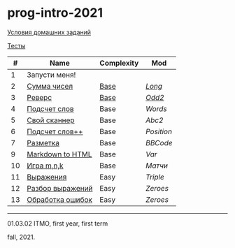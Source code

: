 # prog-intro-2021
 
[Условия домашних заданий](https://www.kgeorgiy.info/courses/prog-intro/homeworks.html)

[Тесты](https://github.com/maladetska/prog-intro-2021/tree/main/tests)


#|Name|Сomplexity|Mod
---|---|---|---
1|Запусти меня!||
2|[Сумма чисел](https://www.kgeorgiy.info/courses/prog-intro/homeworks.html#sum)|[Base](https://github.com/maladetska/prog-intro-2021/blob/main/java-solutions/sum/Sum.java)|[*Long*](https://github.com/maladetska/prog-intro-2021/blob/main/java-solutions/sum/SumLong.java)
3|[Реверс](https://www.kgeorgiy.info/courses/prog-intro/homeworks.html#reverse)|[Base](https://github.com/maladetska/prog-intro-2021/blob/main/java-solutions/reverse/Reverse.java)|[*Odd2*](https://github.com/maladetska/prog-intro-2021/blob/main/java-solutions/reverse/ReverseOdd2.java)
4|[Подсчет слов]()|Base|*Words*
5|[Свой сканнер](https://github.com/maladetska/prog-intro-2021/blob/main/java-solutions/ReverseAbc2.java)|Base|*Abc2*
6|[Подсчет слов++](https://github.com/maladetska/prog-intro-2021/blob/main/java-solutions/WsppPosition.java)|Base|*Position*
7|[Разметка](https://github.com/maladetska/prog-intro-2021/tree/main/java-solutions/markup)|Base|*BBCode*
9|[Markdown to HTML]()|Base|*Var*
10|[Игра m,n,k]()|Base|*Матчи*
11|[Выражения]()|Easy|*Triple*
12|[Разбор выражений]()|Easy|*Zeroes*
13|[Обработка ошибок](])|Easy|*Zeroes*

------
01.03.02 ITMO, first year, first term

fall, 2021.
